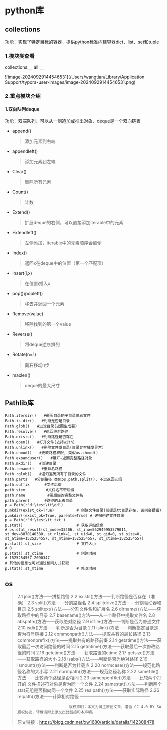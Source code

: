 # python库

## collections

功能：实现了特定目标的容器，提供python标准内建容器dict、list、set和tuple

### 1.模块类查看

collections.__ all __

![image-20240929144546531](/Users/wangtian/Library/Application Support/typora-user-images/image-20240929144546531.png)

### 2.重点模块介绍

#### 1.双向队列deque

功能：双端队列，可以从一侧追加或推出对象，deque是一个双向链表

- append()

  > 添加元素到右端

- appendleft()

  > 添加元素到左端

- Clear()

  > 删除所有元素

- Count()

  > 计数

- Extend()

  > 扩展deque的右侧，可以直接添加iterable中的元素

- Extendleft()

  > 左侧添加，iterable中的元素顺序会颠倒

- Index()

  > 返回x在deque中的位置（第一个匹配项）

- Insert(i,x)

  > 在位置i插入x

- pop()\popleft()

  > 移去并返回一个元素

- Remove(value)

  > 移除找到的第一个value

- Reverse()

  > 将deque逆序排列

- Rotate(n=1)

  > 向右移动n步

- maxlen()

  > deque的最大尺寸



## Pathlib库

```
Path.iterdir()　　#遍历目录的子目录或者文件
Path.is_dir()　　#判断是否是目录
Path.glob()　　#过滤目录(返回生成器)
Path.resolve()　　#返回绝对路径
Path.exists()　　#判断路径是否存在
Path.open()　　#打开文件(支持with)
Path.unlink()　　#删除文件或目录(目录非空触发异常)
Path.chmod()　　#更改路径权限, 类似os.chmod()
Path.expanduser()　　#展开~返回完整路径对象
Path.mkdir()　　#创建目录
Path.rename()　　#重命名路径
Path.rglob()　　#递归遍历所有子目录的文件
Path.parts　　#分割路径 类似os.path.split(), 不过返回元组
path.suffix　　　　#文件后缀
path.stem　　　　　 #文件名不带后缀
path.name　　　　　　#带后缀的完整文件名
path.parent　　　　#路径的上级目录
p = Path(r'd:\test\tt\dd')
p.mkdir(exist_ok=True)          # 创建文件目录(前提是tt目录存在, 否则会报错)
p.mkdir((exist_ok=True, parents=True) # 递归创建文件目录
p = Path(r'd:\test\tt.txt')
p.stat()                        # 获取详细信息
# os.stat_result(st_mode=33206, st_ino=562949953579011, st_dev=3870140380, st_nlink=1, st_uid=0, st_gid=0, st_size=0, st_atime=1525254557, st_mtime=1525254557, st_ctime=1525254557)
p.stat().st_size                # 文件大小
# 0
p.stat().st_ctime               # 创建时间
# 1525254557.2090347
# 其他的信息也可以通过相同方式获取
p.stat().st_mtime               # 修改时间

```

## os

>2.1 join()方法——拼接路径
>2.2 exists()方法——判断路径是否存在（准确）
>2.3 split()方法——分割路径名
>2.4 splitdrive()方法——分割驱动器和目录
>2.5 splitext()方法——分割文件名和扩展名
>2.6 dirname()方法——获取路径中的目录
>2.7 basename()方法——从一个路径中提取文件名
>2.8 abspath()方法——获取绝对路径
>2.9 isf ile()方法——判断是否为普通文件
>2.10 isdir()方法——判断是否为目录
>2.11 islink()方法——判断指定目录是否为符号链接
>2.12 commonpath()方法——提取共有的最长路径
>2.13 commonpref ix()方法——提取共有的路径前缀
>2.14 getatime()方法——获取最后一次访问路径的时间
>2.15 getmtime()方法——获取最后一次修改路径的时间
>2.16 getctime()方法——获取路径的ctime
>2.17 getsize()方法——获取路径的大小
>2.18 isabs()方法——判断是否为绝对路径
>2.19 ismount()方法——判断是否为挂载点
>2.20 normcase()方法——规范化路径名称的大小写
>2.21 normpath()方法——规范路径名称
>2.22 samef ile()方法——比较两个路径是否相同
>2.23 sameopenf ile()方法——比较两个打开的 文件描述符对象是否为同一个文件
>2.24 samestat()方法——判断两个stat元组是否指向同一个文件
>2.25 realpath()方法——获取实际路径
>2.26 relpath()方法——计算相对路径
>————————————————
>
>                            版权声明：本文为博主原创文章，遵循 CC 4.0 BY-SA 版权协议，转载请附上原文出处链接和本声明。
>
>原文链接：https://blog.csdn.net/xw1680/article/details/142308478
